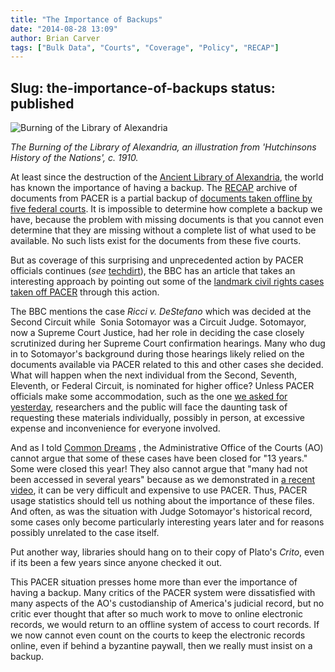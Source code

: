 ```yaml
---
title: "The Importance of Backups"
date: "2014-08-28 13:09"
author: Brian Carver
tags: ["Bulk Data", "Courts", "Coverage", "Policy", "RECAP"]
---
```

Slug: the-importance-of-backups
status: published
---

<div className="right-image">
    <img src="/images/The_Burning_of_the_Library_at_Alexandria_in_391_AD.jpg"
         alt="Burning of the Library of Alexandria"
         className="img-responsive"/>
</div>

*The Burning of the Library of Alexandria, an illustration from
'Hutchinsons History of the Nations', c. 1910.*

At least since the destruction of the [Ancient Library of
Alexandria](en.wikipedia.org/wiki/Library_of_alexandria), the world has
known the importance of having a backup. The
[RECAP](/recap/) archive of documents from PACER is a
partial backup of [documents taken offline by five federal
courts](https://www.pacer.gov/announcements/general/webpacer.html). It
is impossible to determine how complete a backup we have, because the
problem with missing documents is that you cannot even determine that
they are missing without a complete list of what used to be available.
No such lists exist for the documents from these five courts.

But as coverage of this surprising and unprecedented action by PACER
officials continues (*see*
[techdirt](https://www.techdirt.com/articles/20140826/18032328332/pacer-officials-give-weak-nonsensical-excuse-why-pacer-deleted-tons-public-court-records-with-no-notice.shtml)),
the BBC has an article that takes an interesting approach by pointing
out some of the [landmark civil rights cases taken off
PACER](http://www.bbc.com/news/technology-28953299) through this action.

The BBC mentions the case *Ricci v. DeStefano* which was decided at the
Second Circuit while  Sonia Sotomayor was a Circuit Judge. Sotomayor,
now a Supreme Court Justice, had her role in deciding the case closely
scrutinized during her Supreme Court confirmation hearings. Many who dug
in to Sotomayor's background during those hearings likely relied on the
documents available via PACER related to this and other cases she
decided. What will happen when the next individual from the Second,
Seventh, Eleventh, or Federal Circuit, is nominated for higher office?
Unless PACER officials make some accommodation, such as the one [we
asked for
yesterday](/2014/08/27/free-law-project-joins-request-for-access-to-offline-pacer-documents/),
researchers and the public will face the daunting task of requesting these
materials individually, possibly in person, at excessive expense and
inconvenience for everyone involved.

And as I
told [Common Dreams](http://commondreams.org/news/2014/08/28/decade-court-cases-quietly-wiped-online-database)
, the Administrative Office of the Courts (AO) cannot argue that some of these
cases have been closed for "13 years." Some were closed this year! They also
cannot argue that "many had not been accessed in several years" because as we
demonstrated in [a recent video](/2014/08/26/using-pacer-vid/), it can be very
difficult and expensive to use PACER. Thus, PACER usage statistics should tell
us nothing about the importance of these files. And often, as was the situation
with Judge Sotomayor's historical record, some cases only become particularly
interesting years later and for reasons possibly unrelated to the case itself.

Put another way, libraries should hang on to their copy of Plato's
*Crito*, even if its been a few years since anyone checked it out.

This PACER situation presses home more than ever the importance of
having a backup. Many critics of the PACER system were dissatisfied with
many aspects of the AO's custodianship of America's judicial record,
but no critic ever thought that after so much work to move to online
electronic records, we would return to an offline system of access to
court records. If we now cannot even count on the courts to keep the
electronic records online, even if behind a byzantine paywall, then we
really must insist on a backup.

